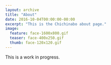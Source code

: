```yaml
---
layout: archive
title: "About"
date: 2016-10-04T00:00:00-00:00
excerpt: "This is the Chichinabo about page."
image:
  feature: face-1600x800.gif
  teaser: face-400x250.gif
  thumb: face-120x120.gif
---
```


This is a work in progress.
